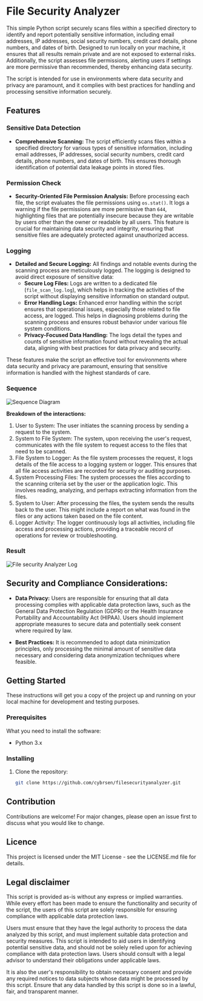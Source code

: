 # File Security Analyzer

This simple Python script securely scans files within a specified directory to identify and report potentially sensitive information, including email addresses, IP addresses, social security numbers, credit card details, phone numbers, and dates of birth. Designed to run locally on your machine, it ensures that all results remain private and are not exposed to external risks. Additionally, the script assesses file permissions, alerting users if settings are more permissive than recommended, thereby enhancing data security.

The script is intended for use in environments where data security and privacy are paramount, and it complies with best practices for handling and processing sensitive information securely.

## Features

### Sensitive Data Detection
- **Comprehensive Scanning:** The script efficiently scans files within a specified directory for various types of sensitive information, including email addresses, IP addresses, social security numbers, credit card details, phone numbers, and dates of birth. This ensures thorough identification of potential data leakage points in stored files.

### Permission Check
- **Security-Oriented File Permission Analysis:** Before processing each file, the script evaluates the file permissions using `os.stat()`. It logs a warning if the file permissions are more permissive than `644`, highlighting files that are potentially insecure because they are writable by users other than the owner or readable by all users. This feature is crucial for maintaining data security and integrity, ensuring that sensitive files are adequately protected against unauthorized access.

### Logging
- **Detailed and Secure Logging:** All findings and notable events during the scanning process are meticulously logged. The logging is designed to avoid direct exposure of sensitive data:
  - **Secure Log Files:** Logs are written to a dedicated file (`file_scan_log.log`), which helps in tracking the activities of the script without displaying sensitive information on standard output.
  - **Error Handling Logs:** Enhanced error handling within the script ensures that operational issues, especially those related to file access, are logged. This helps in diagnosing problems during the scanning process and ensures robust behavior under various file system conditions.
  - **Privacy-Focused Data Handling:** The logs detail the types and counts of sensitive information found without revealing the actual data, aligning with best practices for data privacy and security.

These features make the script an effective tool for environments where data security and privacy are paramount, ensuring that sensitive information is handled with the highest standards of care.

### Sequence
![Sequence Diagram](https://i.ibb.co/yPmfM5R/sequence.png)

**Breakdown of the interactions:**
1. User to System: The user initiates the scanning process by sending a request to the system.
2. System to File System: The system, upon receiving the user's request, communicates with the file system to request access to the files that need to be scanned.
3. File System to Logger: As the file system processes the request, it logs details of the file access to a logging system or logger. This ensures that all file access activities are recorded for security or auditing purposes.
4. System Processing Files: The system processes the files according to the scanning criteria set by the user or the application logic. This involves reading, analyzing, and perhaps extracting information from the files.
5. System to User: After processing the files, the system sends the results back to the user. This might include a report on what was found in the files or any actions taken based on the file content.
6. Logger Activity: The logger continuously logs all activities, including file access and processing actions, providing a traceable record of operations for review or troubleshooting.

### Result
![File security Analyzer Log](https://i.ibb.co/xzKXX7n/filesecurity.png)

## Security and Compliance Considerations:

- **Data Privacy:** Users are responsible for ensuring that all data processing complies with applicable data protection laws, such as the General Data Protection Regulation (GDPR) or the Health Insurance Portability and Accountability Act (HIPAA). Users should implement appropriate measures to secure data and potentially seek consent where required by law.

- **Best Practices:** It is recommended to adopt data minimization principles, only processing the minimal amount of sensitive data necessary and considering data anonymization techniques where feasible.


## Getting Started

These instructions will get you a copy of the project up and running on your local machine for development and testing purposes.

### Prerequisites

What you need to install the software:

- Python 3.x

### Installing

1. Clone the repository:
   ```bash
   git clone https://github.com/cybrsen/filesecurityanalyzer.git


## Contribution
Contributions are welcome! For major changes, please open an issue first to discuss what you would like to change.

## Licence
This project is licensed under the MIT License - see the LICENSE.md file for details.


## Legal disclaimer

This script is provided as-is without any express or implied warranties. While every effort has been made to ensure the functionality and security of the script, the users of this script are solely responsible for ensuring compliance with applicable data protection laws.

Users must ensure that they have the legal authority to process the data analyzed by this script, and must implement suitable data protection and security measures. This script is intended to aid users in identifying potential sensitive data, and should not be solely relied upon for achieving compliance with data protection laws. Users should consult with a legal advisor to understand their obligations under applicable laws.

It is also the user's responsibility to obtain necessary consent and provide any required notices to data subjects whose data might be processed by this script. Ensure that any data handled by this script is done so in a lawful, fair, and transparent manner.

